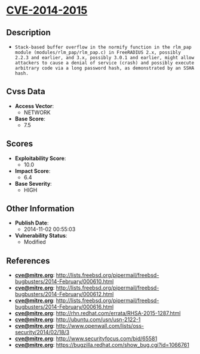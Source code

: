 
# [CVE-2014-2015](https://cve.mitre.org/cgi-bin/cvename.cgi?name=CVE-2014-2015)

## Description

- `Stack-based buffer overflow in the normify function in the rlm_pap module (modules/rlm_pap/rlm_pap.c) in FreeRADIUS 2.x, possibly 2.2.3 and earlier, and 3.x, possibly 3.0.1 and earlier, might allow attackers to cause a denial of service (crash) and possibly execute arbitrary code via a long password hash, as demonstrated by an SSHA hash.`

## Cvss Data

- **Access Vector**:
  - NETWORK
- **Base Score**:
  - 7.5

## Scores

- **Exploitability Score**:
  - 10.0
- **Impact Score**:
  - 6.4
- **Base Severity**:
  - HIGH

## Other Information

- **Publish Date**:
  - 2014-11-02 00:55:03
- **Vulnerability Status**:
  - Modified

## References

- **cve@mitre.org**: http://lists.freebsd.org/pipermail/freebsd-bugbusters/2014-February/000610.html
- **cve@mitre.org**: http://lists.freebsd.org/pipermail/freebsd-bugbusters/2014-February/000612.html
- **cve@mitre.org**: http://lists.freebsd.org/pipermail/freebsd-bugbusters/2014-February/000616.html
- **cve@mitre.org**: http://rhn.redhat.com/errata/RHSA-2015-1287.html
- **cve@mitre.org**: http://ubuntu.com/usn/usn-2122-1
- **cve@mitre.org**: http://www.openwall.com/lists/oss-security/2014/02/18/3
- **cve@mitre.org**: http://www.securityfocus.com/bid/65581
- **cve@mitre.org**: https://bugzilla.redhat.com/show_bug.cgi?id=1066761
